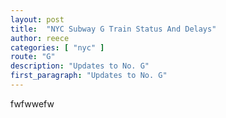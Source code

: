 ```yaml
---
layout: post
title:  "NYC Subway G Train Status And Delays"
author: reece
categories: [ "nyc" ]
route: "G"
description: "Updates to No. G"
first_paragraph: "Updates to No. G"
---
```


fwfwwefw

